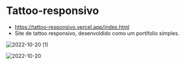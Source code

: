 # Tattoo-responsivo
- https://tattoo-responsivo.vercel.app/index.html
- Site de tattoo responsivo, desenvoldido como um portifolio simples.

![2022-10-20 (1)](https://user-images.githubusercontent.com/103390905/196943255-0cd9670f-b3fb-43c7-aa2e-3d25d7dfc2ce.png)

![2022-10-20](https://user-images.githubusercontent.com/103390905/196943266-6d72958f-8125-4be1-ab1d-49daffaf2c8f.png)
<br><br><br>
